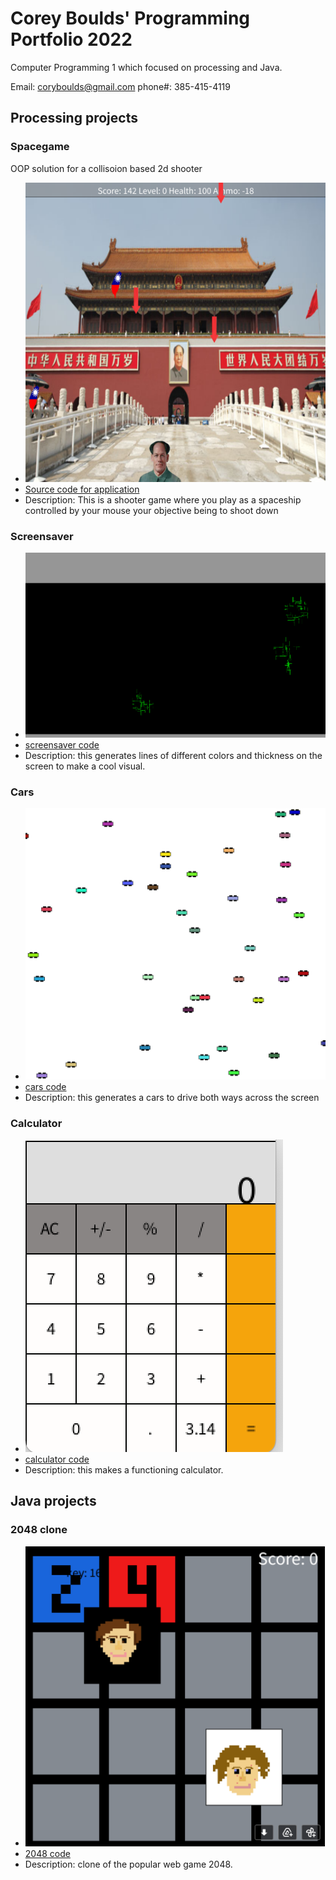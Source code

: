 # Corey Boulds' Programming Portfolio 2022
Computer Programming 1 which focused on processing and Java. 

Email: coryboulds@gmail.com
phone#: 385-415-4119

## Processing projects 


### Spacegame
OOP solution for a collisoion based 2d shooter
* ![Screen capture of running application](https://github.com/coreyboulds/programming-portfolio/blob/gh-pages/images/spacegame.png?raw=true)
* [Source code for application](https://github.com/coreyboulds/programming-portfolio/blob/gh-pages/Text/kgiug%20text.txt)
* Description: This is a shooter game where you play as a spaceship controlled by your mouse your objective being to shoot down

### Screensaver
* ![screensaver screenshot](https://github.com/coreyboulds/programming-portfolio/blob/gh-pages/images/Screen%20Shot%202022-05-27%20at%2012.11.56%20PM.png?raw=true)
* [screensaver code](https://github.com/coreyboulds/programming-portfolio/blob/gh-pages/Text/screensaver%20code%20text.txt)
* Description: this generates lines of different colors and thickness on the screen to make a cool visual.

### Cars 
* ![cars screenshot](https://github.com/coreyboulds/programming-portfolio/blob/gh-pages/images/Screen%20Shot%202022-05-27%20at%2012.26.43%20PM.png?raw=true)
* [cars code](https://github.com/coreyboulds/programming-portfolio/blob/gh-pages/Text/igjuyg%20text.txt)
* Description: this generates a cars to drive both ways across the screen

### Calculator
* ![calculator screenshot](https://github.com/coreyboulds/programming-portfolio/blob/gh-pages/images/Screen%20Shot%202022-05-27%20at%2012.43.55%20PM.png?raw=true)
* [calculator code](https://github.com/coreyboulds/programming-portfolio/blob/gh-pages/Text/zxcvhjkl%20text.txt)
* Description: this makes a functioning calculator. 

## Java projects 

### 2048 clone 
* ![2048 screenshot](https://github.com/coreyboulds/programming-portfolio/blob/gh-pages/images/2048.png?raw=true)
* [2048 code](https://github.com/coreyboulds/programming-portfolio/blob/gh-pages/Text/tile%20text.txt)
* Description: clone of the popular web game 2048. 
